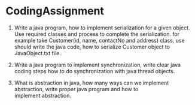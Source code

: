# CodingAssignment

1. Write a java program, how to implement serialization for a given object. Use required classes and process to complete the serialization. for example take Customer(id, name, contactNo and address) class, use should write the java code, how to serialize Customer object to JavaObject.txt file.


 2. Write a java program to implement synchronization, write clear java coding steps how to do synchronization with java thread objects.


  
3. What is abstraction in java, how many ways can we implement abstraction, write proper java program and how to implement abstraction.
